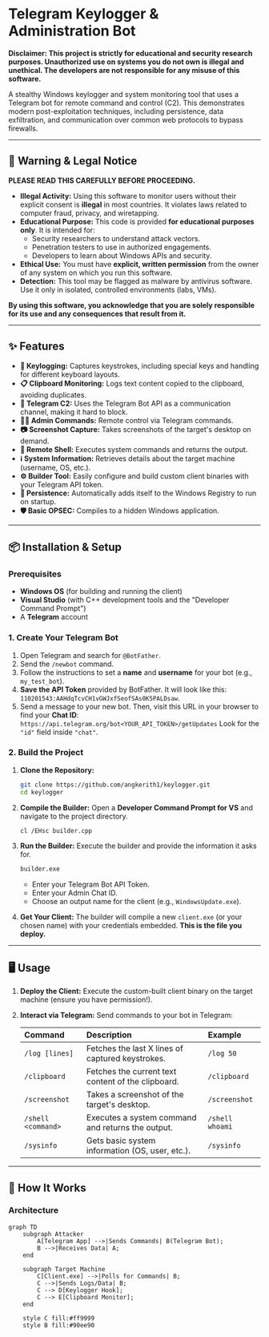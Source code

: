 # Telegram Keylogger & Administration Bot

**Disclaimer: This project is strictly for educational and security research purposes. Unauthorized use on systems you do not own is illegal and unethical. The developers are not responsible for any misuse of this software.**

A stealthy Windows keylogger and system monitoring tool that uses a Telegram bot for remote command and control (C2). This demonstrates modern post-exploitation techniques, including persistence, data exfiltration, and communication over common web protocols to bypass firewalls.

---

## 🚨 Warning & Legal Notice

**PLEASE READ THIS CAREFULLY BEFORE PROCEEDING.**

-   **Illegal Activity:** Using this software to monitor users without their explicit consent is **illegal** in most countries. It violates laws related to computer fraud, privacy, and wiretapping.
-   **Educational Purpose:** This code is provided **for educational purposes only**. It is intended for:
    -   Security researchers to understand attack vectors.
    -   Penetration testers to use in authorized engagements.
    -   Developers to learn about Windows APIs and security.
-   **Ethical Use:** You must have **explicit, written permission** from the owner of any system on which you run this software.
-   **Detection:** This tool may be flagged as malware by antivirus software. Use it only in isolated, controlled environments (labs, VMs).

**By using this software, you acknowledge that you are solely responsible for its use and any consequences that result from it.**

---

## ✨ Features

-   **🔑 Keylogging:** Captures keystrokes, including special keys and handling for different keyboard layouts.
-   **📋 Clipboard Monitoring:** Logs text content copied to the clipboard, avoiding duplicates.
-   **🤖 Telegram C2:** Uses the Telegram Bot API as a communication channel, making it hard to block.
-   **👨‍💻 Admin Commands:** Remote control via Telegram commands.
-   **📷 Screenshot Capture:** Takes screenshots of the target's desktop on demand.
-   **🐚 Remote Shell:** Executes system commands and returns the output.
-   **ℹ️ System Information:** Retrieves details about the target machine (username, OS, etc.).
-   **⚙️ Builder Tool:** Easily configure and build custom client binaries with your Telegram API token.
-   **🎯 Persistence:** Automatically adds itself to the Windows Registry to run on startup.
-   **🛡️ Basic OPSEC:** Compiles to a hidden Windows application.

---

## 📦 Installation & Setup

### Prerequisites

-   **Windows OS** (for building and running the client)
-   **Visual Studio** (with C++ development tools and the "Developer Command Prompt")
-   A **Telegram** account

### 1. Create Your Telegram Bot

1.  Open Telegram and search for `@BotFather`.
2.  Send the `/newbot` command.
3.  Follow the instructions to set a **name** and **username** for your bot (e.g., `my_test_bot`).
4.  **Save the API Token** provided by BotFather. It will look like this: `110201543:AAHdqTcvCH1vGWJxfSeofSAs0K5PALDsaw`.
5.  Send a message to your new bot. Then, visit this URL in your browser to find your **Chat ID**:
    `https://api.telegram.org/bot<YOUR_API_TOKEN>/getUpdates`
    Look for the `"id"` field inside `"chat"`.

### 2. Build the Project

1.  **Clone the Repository:**
    ```bash
    git clone https://github.com/angkerith1/keylogger.git
    cd keylogger
    ```

2.  **Compile the Builder:**
    Open a **Developer Command Prompt for VS** and navigate to the project directory.
    ```bash
    cl /EHsc builder.cpp
    ```

3.  **Run the Builder:**
    Execute the builder and provide the information it asks for.
    ```bash
    builder.exe
    ```
    -   Enter your Telegram Bot API Token.
    -   Enter your Admin Chat ID.
    -   Choose an output name for the client (e.g., `WindowsUpdate.exe`).

4.  **Get Your Client:**
    The builder will compile a new `client.exe` (or your chosen name) with your credentials embedded. **This is the file you deploy.**

---

## 🖥️ Usage

1.  **Deploy the Client:** Execute the custom-built client binary on the target machine (ensure you have permission!).
2.  **Interact via Telegram:** Send commands to your bot in Telegram:

    | Command | Description | Example |
    | :--- | :--- | :--- |
    | `/log [lines]` | Fetches the last X lines of captured keystrokes. | `/log 50` |
    | `/clipboard` | Fetches the current text content of the clipboard. | `/clipboard` |
    | `/screenshot` | Takes a screenshot of the target's desktop. | `/screenshot` |
    | `/shell <command>` | Executes a system command and returns the output. | `/shell whoami` |
    | `/sysinfo` | Gets basic system information (OS, user, etc.). | `/sysinfo` |

---

## 🧠 How It Works

### Architecture
```mermaid
graph TD
    subgraph Attacker
        A[Telegram App] -->|Sends Commands| B(Telegram Bot);
        B -->|Receives Data| A;
    end

    subgraph Target Machine
        C[Client.exe] -->|Polls for Commands| B;
        C -->|Sends Logs/Data| B;
        C --> D[Keylogger Hook];
        C --> E[Clipboard Monitor];
    end

    style C fill:#ff9999
    style B fill:#90ee90
